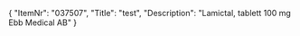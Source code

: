 {
  "ItemNr": "037507",
  "Title": "test",
  "Description": "Lamictal, tablett 100 mg Ebb Medical AB"
}